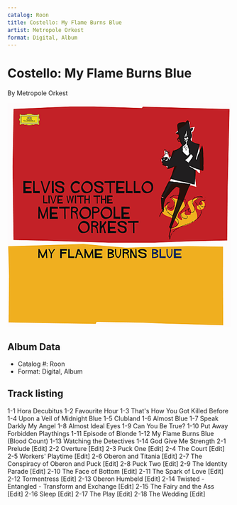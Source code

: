 ```yaml
---
catalog: Roon
title: Costello: My Flame Burns Blue
artist: Metropole Orkest
format: Digital, Album
---
```


# Costello: My Flame Burns Blue

By Metropole Orkest

![](../../assets/albumcovers/Metropole_Orkest-Costello-_My_Flame_Burns_Blue.png)

## Album Data

- Catalog #: Roon
- Format: Digital, Album


## Track listing


1-1 Hora Decubitus
1-2 Favourite Hour
1-3 That's How You Got Killed Before
1-4 Upon a Veil of Midnight Blue
1-5 Clubland
1-6 Almost Blue
1-7 Speak Darkly My Angel
1-8 Almost Ideal Eyes
1-9 Can You Be True?
1-10 Put Away Forbidden Playthings
1-11 Episode of Blonde
1-12 My Flame Burns Blue (Blood Count)
1-13 Watching the Detectives
1-14 God Give Me Strength
2-1 Prelude [Edit]
2-2 Overture [Edit]
2-3 Puck One [Edit]
2-4 The Court [Edit]
2-5 Workers' Playtime [Edit]
2-6 Oberon and Titania [Edit]
2-7 The Conspiracy of Oberon and Puck [Edit]
2-8 Puck Two [Edit]
2-9 The Identity Parade [Edit]
2-10 The Face of Bottom [Edit]
2-11 The Spark of Love [Edit]
2-12 Tormentress [Edit]
2-13 Oberon Humbeld [Edit]
2-14 Twisted - Entangled - Transform and Exchange [Edit]
2-15 The Fairy and the Ass [Edit]
2-16 Sleep [Edit]
2-17 The Play [Edit]
2-18 The Wedding [Edit]

